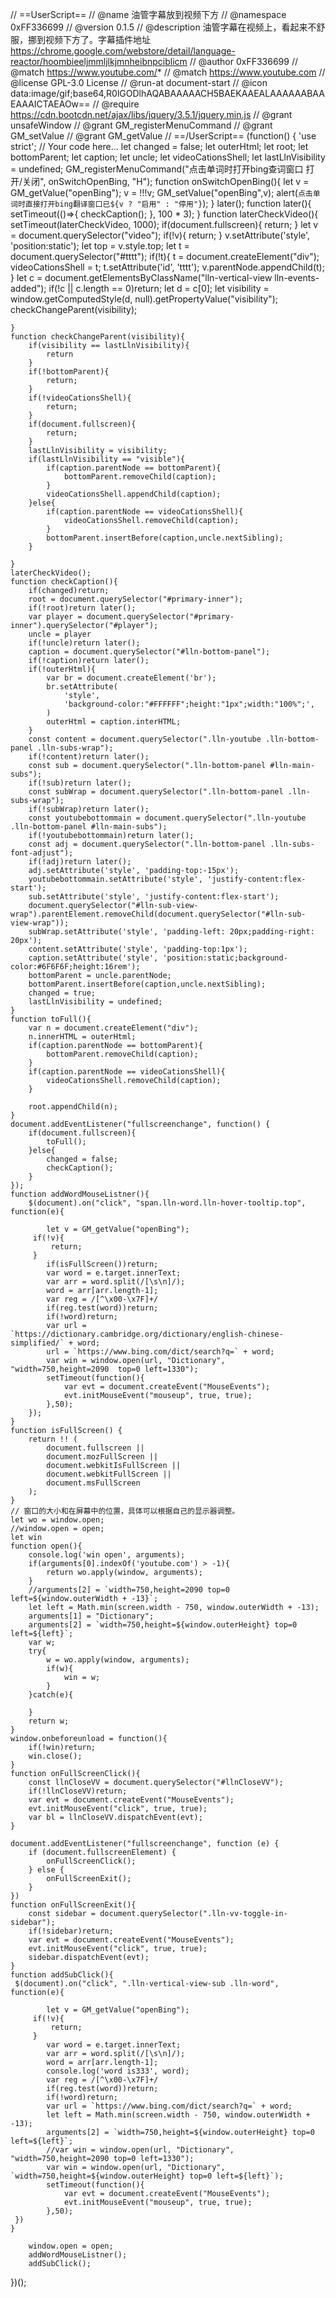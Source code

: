 // ==UserScript==
// @name         油管字幕放到视频下方
// @namespace    0xFF336699
// @version      0.1.5
// @description  油管字幕在视频上，看起来不舒服，挪到视频下方了。字幕插件地址 https://chrome.google.com/webstore/detail/language-reactor/hoombieeljmmljlkjmnheibnpciblicm
// @author       0xFF336699
// @match        https://www.youtube.com/*
// @match        https://www.youtube.com
// @license      GPL-3.0 License
// @run-at document-start
// @icon         data:image/gif;base64,R0lGODlhAQABAAAAACH5BAEKAAEALAAAAAABAAEAAAICTAEAOw==
// @require      https://cdn.bootcdn.net/ajax/libs/jquery/3.5.1/jquery.min.js
// @grant unsafeWindow
// @grant GM_registerMenuCommand
// @grant GM_setValue
// @grant GM_getValue
// ==/UserScript==
(function() {
    'use strict';
    // Your code here...
    let changed = false;
    let outerHtml;
    let root;
    let bottomParent;
    let caption;
    let uncle;
    let videoCationsShell;
    let lastLlnVisibility = undefined;
    GM_registerMenuCommand("点击单词时打开bing查词窗口 打开/关闭", onSwitchOpenBing, "H");
    function onSwitchOpenBing(){
        let v = GM_getValue("openBing");
        v = !!!v;
        GM_setValue("openBing",v);
        alert(`点击单词时直接打开bing翻译窗口已${v ? "启用" : "停用"}`);
    }
    later();
    function later(){
        setTimeout(()=>{
            checkCaption();
        }, 100 * 3);
    }
    function laterCheckVideo(){
        setTimeout(laterCheckVideo, 1000);
        if(document.fullscreen){
            return;
        }
        let v = document.querySelector("video");
        if(!v){
            return;
        }
        v.setAttribute('style', 'position:static');
        let top = v.style.top;
        let t = document.querySelector("#tttt");
        if(!t){
            t = document.createElement("div");
            videoCationsShell = t;
            t.setAttribute('id', 'tttt');
            v.parentNode.appendChild(t);
        }
        let c = document.getElementsByClassName("lln-vertical-view lln-events-added");
        if(!c || c.length == 0)return;
        let d = c[0];
        let visibility = window.getComputedStyle(d, null).getPropertyValue("visibility");
        checkChangeParent(visibility);

    }
    function checkChangeParent(visibility){
        if(visibility == lastLlnVisibility){
            return
        }
        if(!bottomParent){
            return;
        }
        if(!videoCationsShell){
            return;
        }
        if(document.fullscreen){
            return;
        }
        lastLlnVisibility = visibility;
        if(lastLlnVisibility == "visible"){
            if(caption.parentNode == bottomParent){
                bottomParent.removeChild(caption);
            }
            videoCationsShell.appendChild(caption);
        }else{
            if(caption.parentNode == videoCationsShell){
                videoCationsShell.removeChild(caption);
            }
            bottomParent.insertBefore(caption,uncle.nextSibling);
        }

    }
    laterCheckVideo();
    function checkCaption(){
        if(changed)return;
        root = document.querySelector("#primary-inner");
        if(!root)return later();
        var player = document.querySelector("#primary-inner").querySelector("#player");
        uncle = player
        if(!uncle)return later();
        caption = document.querySelector("#lln-bottom-panel");
        if(!caption)return later();
        if(!outerHtml){
            var br = document.createElement('br');
            br.setAttribute(
                'style',
                'background-color:"#FFFFFF";height:"1px";width:"100%";',
            )
            outerHtml = caption.interHTML;
        }
        const content = document.querySelector(".lln-youtube .lln-bottom-panel .lln-subs-wrap");
        if(!content)return later();
        const sub = document.querySelector(".lln-bottom-panel #lln-main-subs");
        if(!sub)return later();
        const subWrap = document.querySelector(".lln-bottom-panel .lln-subs-wrap");
        if(!subWrap)return later();
        const youtubebottommain = document.querySelector(".lln-youtube .lln-bottom-panel #lln-main-subs");
        if(!youtubebottommain)return later();
        const adj = document.querySelector(".lln-bottom-panel .lln-subs-font-adjust");
        if(!adj)return later();
        adj.setAttribute('style', 'padding-top:-15px');
        youtubebottommain.setAttribute('style', 'justify-content:flex-start');
        sub.setAttribute('style', 'justify-content:flex-start');
        document.querySelector("#lln-sub-view-wrap").parentElement.removeChild(document.querySelector("#lln-sub-view-wrap"));
        subWrap.setAttribute('style', 'padding-left: 20px;padding-right: 20px');
        content.setAttribute('style', 'padding-top:1px');
        caption.setAttribute('style', 'position:static;background-color:#6F6F6F;height:16rem');
        bottomParent = uncle.parentNode;
        bottomParent.insertBefore(caption,uncle.nextSibling);
        changed = true;
        lastLlnVisibility = undefined;
    }
    function toFull(){
        var n = document.createElement("div");
        n.innerHTML = outerHtml;
        if(caption.parentNode == bottomParent){
            bottomParent.removeChild(caption);
        }
        if(caption.parentNode == videoCationsShell){
            videoCationsShell.removeChild(caption);
        }

        root.appendChild(n);
    }
    document.addEventListener("fullscreenchange", function() {
        if(document.fullscreen){
            toFull();
        }else{
            changed = false;
            checkCaption();
        }
    });
    function addWordMouseListner(){
        $(document).on("click", "span.lln-word.lln-hover-tooltip.top", function(e){

            let v = GM_getValue("openBing");
         if(!v){
             return;
         }
            if(isFullScreen())return;
            var word = e.target.innerText;
            var arr = word.split(/[\s\n]/);
            word = arr[arr.length-1];
            var reg = /[^\x00-\x7F]+/
            if(reg.test(word))return;
            if(!word)return;
            var url = `https://dictionary.cambridge.org/dictionary/english-chinese-simplified/` + word;
            url = `https://www.bing.com/dict/search?q=` + word;
            var win = window.open(url, "Dictionary", "width=750,height=2090  top=0 left=1330");
            setTimeout(function(){
                var evt = document.createEvent("MouseEvents");
                evt.initMouseEvent("mouseup", true, true);
            },50);
        });
    }
    function isFullScreen() {
        return !! (
            document.fullscreen ||
            document.mozFullScreen ||
            document.webkitIsFullScreen ||
            document.webkitFullScreen ||
            document.msFullScreen
        );
    }
    // 窗口的大小和在屏幕中的位置，具体可以根据自己的显示器调整。
    let wo = window.open;
    //window.open = open;
    let win
    function open(){
        console.log('win open', arguments);
        if(arguments[0].indexOf('youtube.com') > -1){
            return wo.apply(window, arguments);
        }
        //arguments[2] = `width=750,height=2090 top=0 left=${window.outerWidth + -13}`;
        let left = Math.min(screen.width - 750, window.outerWidth + -13);
        arguments[1] = "Dictionary";
        arguments[2] = `width=750,height=${window.outerHeight} top=0 left=${left}`;
        var w;
        try{
            w = wo.apply(window, arguments);
            if(w){
                win = w;
            }
        }catch(e){

        }
        return w;
    }
    window.onbeforeunload = function(){
        if(!win)return;
        win.close();
    }
    function onFullScreenClick(){
        const llnCloseVV = document.querySelector("#llnCloseVV");
        if(!llnCloseVV)return;
        var evt = document.createEvent("MouseEvents");
        evt.initMouseEvent("click", true, true);
        var bl = llnCloseVV.dispatchEvent(evt);
    }

    document.addEventListener("fullscreenchange", function (e) {
        if (document.fullscreenElement) {
            onFullScreenClick();
        } else {
            onFullScreenExit();
        }
    })
    function onFullScreenExit(){
        const sidebar = document.querySelector(".lln-vv-toggle-in-sidebar");
        if(!sidebar)return;
        var evt = document.createEvent("MouseEvents");
        evt.initMouseEvent("click", true, true);
        sidebar.dispatchEvent(evt);
    }
    function addSubClick(){
     $(document).on("click", ".lln-vertical-view-sub .lln-word", function(e){

            let v = GM_getValue("openBing");
         if(!v){
             return;
         }
            var word = e.target.innerText;
            var arr = word.split(/[\s\n]/);
            word = arr[arr.length-1];
            console.log('word is333', word);
            var reg = /[^\x00-\x7F]+/
            if(reg.test(word))return;
            if(!word)return;
            var url = `https://www.bing.com/dict/search?q=` + word;
            let left = Math.min(screen.width - 750, window.outerWidth + -13);
            arguments[2] = `width=750,height=${window.outerHeight} top=0 left=${left}`;
            //var win = window.open(url, "Dictionary", "width=750,height=2090 top=0 left=1330");
            var win = window.open(url, "Dictionary", `width=750,height=${window.outerHeight} top=0 left=${left}`);
            setTimeout(function(){
                var evt = document.createEvent("MouseEvents");
                evt.initMouseEvent("mouseup", true, true);
            },50);
     })
    }

        window.open = open;
        addWordMouseListner();
        addSubClick();
})();










